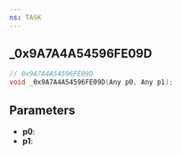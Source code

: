 ```yaml
---
ns: TASK
---
```

## _0x9A7A4A54596FE09D

```c
// 0x9A7A4A54596FE09D
void _0x9A7A4A54596FE09D(Any p0, Any p1);
```

## Parameters
* **p0**:
* **p1**:
